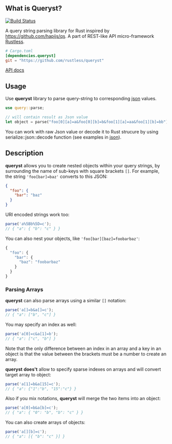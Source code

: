 ## What is Queryst?

[![Build Status](https://travis-ci.org/rustless/queryst.svg?branch=master)](https://travis-ci.org/rustless/queryst)

A query string parsing library for Rust inspired by https://github.com/hapijs/qs. A part of REST-like API micro-framework [Rustless].

```toml
# Cargo.toml
[dependencies.queryst]
git = "https://github.com/rustless/queryst"
```

[API docs](http://rustless.org/queryst/doc/queryst)

[Rustless]: https://github.com/rustless/rustless

## Usage

Use **queryst** library to parse query-string to corresponding [json] values.

```rust
use query::parse;

// will contain result as Json value
let object = parse("foo[0][a]=a&foo[0][b]=b&foo[1][a]=aa&foo[1][b]=bb");
```

You can work with raw Json value or decode it to Rust strucure by using serialize::json::decode function (see examples in [json]).

[json]: http://doc.rust-lang.org/serialize/json/index.html

## Description

**queryst** allows you to create nested objects within your query strings, by surrounding the name of sub-keys with square brackets `[]`. For example, the string `'foo[bar]=baz'` converts to this JSON:

```json
{
  "foo": {
    "bar": "baz"
  }
}
```

URI encoded strings work too:

```js
parse('a%5Bb%5D=c');
// { "a": { "b": "c" } }
```

You can also nest your objects, like `'foo[bar][baz]=foobarbaz'`:

```javascript
{
  "foo": {
    "bar": {
      "baz": "foobarbaz"
    }
  }
}
```

### Parsing Arrays

**queryst** can also parse arrays using a similar `[]` notation:

```javascript
parse('a[]=b&a[]=c');
// { "a": ["b", "c"] }
```

You may specify an index as well:

```javascript
parse('a[0]=c&a[1]=b');
// { "a": ["c", "b"] }
```

Note that the only difference between an index in an array and a key in an object is that the value between the brackets must be a number to create an array. 

**queryst** **does't** allow to specify sparse indexes on arrays and will convert target array to object:

```javascript
parse('a[1]=b&a[15]=c');
// { "a": {"1":"b", "15":"c"} }
```

Also if you mix notations, **queryst** will merge the two items into an object:

```javascript
parse('a[0]=b&a[b]=c');
// { "a": { "0": "b", "b": "c" } }
```

You can also create arrays of objects:

```javascript
parse('a[][b]=c');
// { "a": [{ "b": "c" }] }
```
